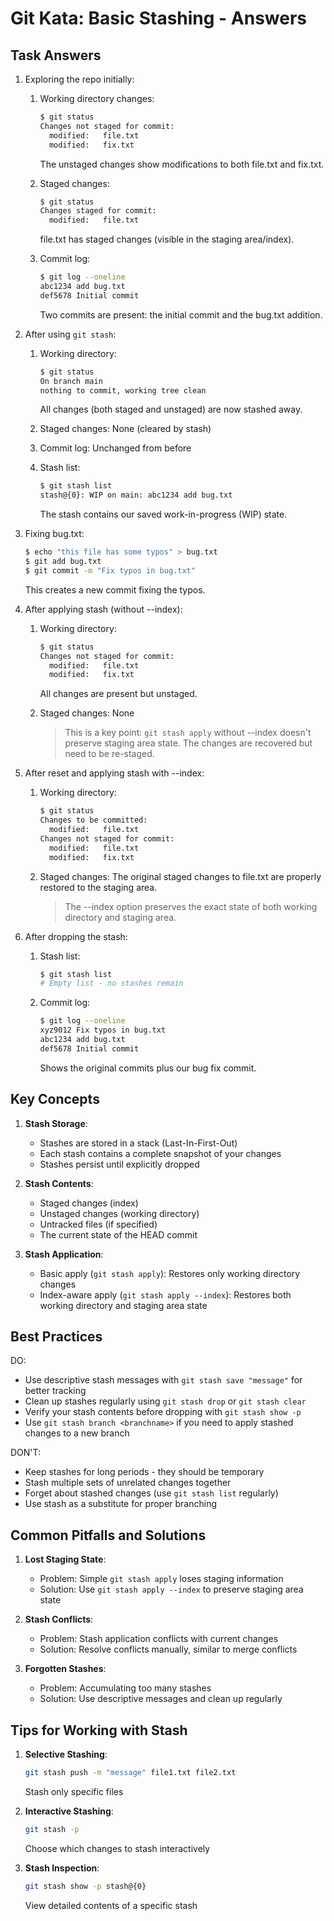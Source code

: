 # Git Kata: Basic Stashing - Answers

## Task Answers

1. Exploring the repo initially:
   1. Working directory changes:
      ```bash
      $ git status
      Changes not staged for commit:
        modified:   file.txt
        modified:   fix.txt
      ```
      The unstaged changes show modifications to both file.txt and fix.txt.

   2. Staged changes:
      ```bash
      $ git status
      Changes staged for commit:
        modified:   file.txt
      ```
      file.txt has staged changes (visible in the staging area/index).

   3. Commit log:
      ```bash
      $ git log --oneline
      abc1234 add bug.txt
      def5678 Initial commit
      ```
      Two commits are present: the initial commit and the bug.txt addition.

2. After using `git stash`:
   1. Working directory:
      ```bash
      $ git status
      On branch main
      nothing to commit, working tree clean
      ```
      All changes (both staged and unstaged) are now stashed away.

   2. Staged changes: None (cleared by stash)

   3. Commit log: Unchanged from before

   4. Stash list:
      ```bash
      $ git stash list
      stash@{0}: WIP on main: abc1234 add bug.txt
      ```
      The stash contains our saved work-in-progress (WIP) state.

3. Fixing bug.txt:
   ```bash
   $ echo "this file has some typos" > bug.txt
   $ git add bug.txt
   $ git commit -m "Fix typos in bug.txt"
   ```
   This creates a new commit fixing the typos.

4. After applying stash (without --index):
   1. Working directory:
      ```bash
      $ git status
      Changes not staged for commit:
        modified:   file.txt
        modified:   fix.txt
      ```
      All changes are present but unstaged.

   2. Staged changes: None
      > This is a key point: `git stash apply` without --index doesn't preserve staging area state.
      > The changes are recovered but need to be re-staged.

5. After reset and applying stash with --index:
   1. Working directory:
      ```bash
      $ git status
      Changes to be committed:
        modified:   file.txt
      Changes not staged for commit:
        modified:   file.txt
        modified:   fix.txt
      ```

   2. Staged changes:
      The original staged changes to file.txt are properly restored to the staging area.
      > The --index option preserves the exact state of both working directory and staging area.

7. After dropping the stash:
   1. Stash list:
      ```bash
      $ git stash list
      # Empty list - no stashes remain
      ```

   2. Commit log:
      ```bash
      $ git log --oneline
      xyz9012 Fix typos in bug.txt
      abc1234 add bug.txt
      def5678 Initial commit
      ```
      Shows the original commits plus our bug fix commit.

## Key Concepts

1. **Stash Storage**:
   - Stashes are stored in a stack (Last-In-First-Out)
   - Each stash contains a complete snapshot of your changes
   - Stashes persist until explicitly dropped

2. **Stash Contents**:
   - Staged changes (index)
   - Unstaged changes (working directory)
   - Untracked files (if specified)
   - The current state of the HEAD commit

3. **Stash Application**:
   - Basic apply (`git stash apply`): Restores only working directory changes
   - Index-aware apply (`git stash apply --index`): Restores both working directory and staging area state

## Best Practices

DO:
- Use descriptive stash messages with `git stash save "message"` for better tracking
- Clean up stashes regularly using `git stash drop` or `git stash clear`
- Verify your stash contents before dropping with `git stash show -p`
- Use `git stash branch <branchname>` if you need to apply stashed changes to a new branch

DON'T:
- Keep stashes for long periods - they should be temporary
- Stash multiple sets of unrelated changes together
- Forget about stashed changes (use `git stash list` regularly)
- Use stash as a substitute for proper branching

## Common Pitfalls and Solutions

1. **Lost Staging State**:
   - Problem: Simple `git stash apply` loses staging information
   - Solution: Use `git stash apply --index` to preserve staging area state

2. **Stash Conflicts**:
   - Problem: Stash application conflicts with current changes
   - Solution: Resolve conflicts manually, similar to merge conflicts

3. **Forgotten Stashes**:
   - Problem: Accumulating too many stashes
   - Solution: Use descriptive messages and clean up regularly

## Tips for Working with Stash

1. **Selective Stashing**:
   ```bash
   git stash push -m "message" file1.txt file2.txt
   ```
   Stash only specific files

2. **Interactive Stashing**:
   ```bash
   git stash -p
   ```
   Choose which changes to stash interactively

3. **Stash Inspection**:
   ```bash
   git stash show -p stash@{0}
   ```
   View detailed contents of a specific stash 